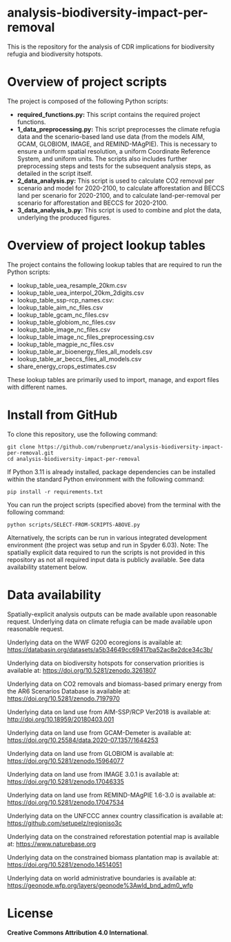# analysis-biodiversity-impact-per-removal
This is the repository for the analysis of CDR implications for biodiversity refugia and biodiversity hotspots.

# Overview of project scripts
The project is composed of the following Python scripts:
- **required_functions.py:** This script contains the required project functions.
- **1_data_preprocessing.py:** This script preprocesses the climate refugia data and the scenario-based land use data (from the models AIM, GCAM, GLOBIOM, IMAGE, and REMIND-MAgPIE). This is necessary to ensure a uniform spatial resolution, a uniform Coordinate Reference System, and uniform units. The scripts also includes further preprocessing steps and tests for the subsequent analysis steps, as detailed in the script itself.
- **2_data_analysis.py:** This script is used to calculate CO2 removal per scenario and model for 2020-2100, to calculate afforestation and BECCS land per scenario for 2020-2100, and to calculate land-per-removal per scenario for afforestation and BECCS for 2020-2100.
- **3_data_analysis_b.py:** This script is used to combine and plot the data, underlying the produced figures.

# Overview of project lookup tables
The project contains the following lookup tables that are required to run the Python scripts:
- lookup_table_uea_resample_20km.csv
- lookup_table_uea_interpol_20km_2digits.csv
- lookup_table_ssp-rcp_names.csv:
- lookup_table_aim_nc_files.csv
- lookup_table_gcam_nc_files.csv
- lookup_table_globiom_nc_files.csv
- lookup_table_image_nc_files.csv
- lookup_table_image_nc_files_preprocessing.csv
- lookup_table_magpie_nc_files.csv
- lookup_table_ar_bioenergy_files_all_models.csv
- lookup_table_ar_beccs_files_all_models.csv
- share_energy_crops_estimates.csv

These lookup tables are primarily used to import, manage, and export files with different names.

# Install from GitHub
To clone this repository, use the following command:
```
git clone https://github.com/rubenpruetz/analysis-biodiversity-impact-per-removal.git
cd analysis-biodiversity-impact-per-removal
```
If Python 3.11 is already installed, package dependencies can be installed within the standard Python environment with the following command:
```
pip install -r requirements.txt
```
You can run the project scripts (specified above) from the terminal with the following command:
```
python scripts/SELECT-FROM-SCRIPTS-ABOVE.py
```
Alternatively, the scripts can be run in various integrated development environment (the project was setup and run in Spyder 6.03). Note: The spatially explicit data required to run the scripts is not provided in this repository as not all required input data is publicly available. See data availability statement below.

# Data availability
Spatially-explicit analysis outputs can be made available upon reasonable request.
Underlying data on climate refugia can be made available upon reasonable request.

Underlying data on the WWF G200 ecoregions is available at: https://databasin.org/datasets/a5b34649cc69417ba52ac8e2dce34c3b/

Underlying data on biodiversity hotspots for conservation priorities is available at: https://doi.org/10.5281/zenodo.3261807

Underlying data on CO2 removals and biomass-based primary energy from the AR6 Scenarios Database is available at: https://doi.org/10.5281/zenodo.7197970

Underlying data on land use from AIM-SSP/RCP Ver2018 is available at: http://doi.org/10.18959/20180403.001

Underlying data on land use from GCAM-Demeter is available at: https://doi.org/10.25584/data.2020-07.1357/1644253

Underlying data on land use from GLOBIOM is available at: https://doi.org/10.5281/zenodo.15964077

Underlying data on land use from IMAGE 3.0.1 is available at: https://doi.org/10.5281/zenodo.17046335

Underlying data on land use from REMIND-MAgPIE 1.6-3.0 is available at: https://doi.org/10.5281/zenodo.17047534

Underlying data on the UNFCCC annex country classification is available at: https://github.com/setupelz/regioniso3c

Underlying data on the constrained reforestation potential map is available at: https://www.naturebase.org

Underlying data on the constrained biomass plantation map is available at: https://doi.org/10.5281/zenodo.14514051

Underlying data on world administrative boundaries is available at: https://geonode.wfp.org/layers/geonode%3Awld_bnd_adm0_wfp

# License
**Creative Commons Attribution 4.0 International**.
